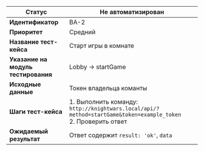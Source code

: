 | **Статус** | Не автоматизирован |
|------------|-------------------| 
| **Идентификатор** | BA-2 |
| **Приоритет** | Средний |
| **Название тест-кейса** | Старт игры в комнате |
| **Указание на модуль тестирования** | Lobby → startGame |
| **Исходные данные** | Токен владельца команты |
| **Шаги тест-кейса** | 1. Выполнить команду: `http://knightwars.local/api/?method=startGame&token=example_token`<br>2. Проверить ответ |
| **Ожидаемый результат** | Ответ содержит `result: 'ok'`, `data` |